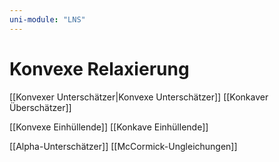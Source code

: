 ```yaml
---
uni-module: "LNS"
---
```


# Konvexe Relaxierung

[[Konvexer Unterschätzer|Konvexe Unterschätzer]]
[[Konkaver Überschätzer]]

[[Konvexe Einhüllende]]
[[Konkave Einhüllende]]

[[Alpha-Unterschätzer]]
[[McCormick-Ungleichungen]]
